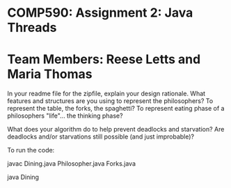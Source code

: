 # COMP590: Assignment 2: Java Threads
# Team Members: Reese Letts and Maria Thomas

In your readme file for the zipfile, explain your design rationale. What features and structures are you using to represent the philosophers? To represent the table, the forks, the spaghetti? To represent eating phase of a philosophers "life"... the thinking phase?

What does your algorithm do to help prevent deadlocks and starvation? Are deadlocks and/or starvations still possible (and just improbable)?

To run the code:

javac Dining.java Philosopher.java Forks.java

java Dining
